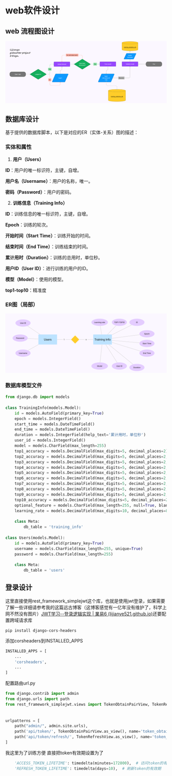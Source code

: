 

# web软件设计



## web 流程图设计

![image-20240413091400813](./assets/image-20240413091400813.png)

## 数据库设计

基于提供的数据库脚本，以下是对应的ER（实体-关系）图的描述：

### 实体和属性

1. **用户（Users）**

**ID**：用户的唯一标识符，主键，自增。

**用户名（Username）**：用户的名称，唯一。

**密码（Password）**：用户的密码。

2. **训练信息（Training Info）**

**ID**：训练信息的唯一标识符，主键，自增。

**Epoch**：训练的轮次。

**开始时间（Start Time）**：训练开始的时间。

**结束时间（End Time）**：训练结束的时间。

**累计用时（Duration）**：训练的总用时，单位秒。

**用户ID（User ID）**：进行训练的用户的ID。

**模型（Model）**：使用的模型。

**top1-top10**：精准度

### ER图（局部）

![image-20240413100101558](./assets/image-20240413100101558.png)

### 数据库模型文件

```python
from django.db import models

class TrainingInfo(models.Model):
    id = models.AutoField(primary_key=True)
    epoch = models.IntegerField()
    start_time = models.DateTimeField()
    end_time = models.DateTimeField()
    duration = models.IntegerField(help_text='累计用时，单位秒')
    user_id = models.IntegerField()
    model = models.CharField(max_length=255)
    top1_accuracy = models.DecimalField(max_digits=5, decimal_places=2)
    top2_accuracy = models.DecimalField(max_digits=5, decimal_places=2, null=True, blank=True)
    top3_accuracy = models.DecimalField(max_digits=5, decimal_places=2, null=True, blank=True)
    top4_accuracy = models.DecimalField(max_digits=5, decimal_places=2, null=True, blank=True)
    top5_accuracy = models.DecimalField(max_digits=5, decimal_places=2, null=True, blank=True)
    top6_accuracy = models.DecimalField(max_digits=5, decimal_places=2, null=True, blank=True)
    top7_accuracy = models.DecimalField(max_digits=5, decimal_places=2, null=True, blank=True)
    top8_accuracy = models.DecimalField(max_digits=5, decimal_places=2, null=True, blank=True)
    top9_accuracy = models.DecimalField(max_digits=5, decimal_places=2, null=True, blank=True)
    top10_accuracy = models.DecimalField(max_digits=5, decimal_places=2, null=True, blank=True)
    optional_feature = models.CharField(max_length=255, null=True, blank=True)
    learning_rate = models.DecimalField(max_digits=10, decimal_places=8, null=True, blank=True)

    class Meta:
        db_table = 'training_info'

class Users(models.Model):
    id = models.AutoField(primary_key=True)
    username = models.CharField(max_length=255, unique=True)
    password = models.CharField(max_length=255)

    class Meta:
        db_table = 'users'
```



## 登录设计

这里直接使用rest_framework_simplejwt这个库，也就是使用jwt登录，如果需要了解一些详细请参考我的这篇远古博客（这博客感觉有一亿年没有维护了，科学上网不然没有图片）[JWT学习--登录逻辑实现 | 業易6 (lijianye521.github.io)](https://lijianye521.github.io/2023/08/08/JWT学习-登录逻辑实现/)还要配置跨域请求库

```shell
pip install django-cors-headers
```

 添加corsheaders到INSTALLED_APPS

```python
INSTALLED_APPS = [
    ...
    'corsheaders',
    ...
]
```

配置路由url.py

```python
from django.contrib import admin
from django.urls import path
from rest_framework_simplejwt.views import TokenObtainPairView, TokenRefreshView


urlpatterns = [
    path("admin/", admin.site.urls),
    path('api/token/', TokenObtainPairView.as_view(), name='token_obtain_pair'),
    path('api/token/refresh/', TokenRefreshView.as_view(), name='token_refresh'),
]
```

我这里为了训练方便 直接把token有效期设置为了

```py
    'ACCESS_TOKEN_LIFETIME': timedelta(minutes=172800),  # 访问token的有效期 两天
    'REFRESH_TOKEN_LIFETIME': timedelta(days=10),  # 刷新token的有效期
```

